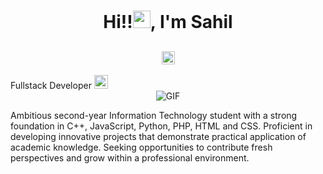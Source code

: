 <h1 align="center">Hi!!<img src="https://github.com/YourUsername/YourUsername/blob/main/icons/Hi.gif" width="28px"/>, I'm Sahil</h1>
<h2 align="center">
  <img src="https://komarev.com/ghpvc/?username=[YourUsername]&color=dc143c&style=for-the-badge" alt="Profile Views" style="height:21px;"></h2>
  Fullstack Developer
  <a href="https://sxhilx.github.io/portfolio/">
    <img src="https://img.shields.io/badge/Portfolio-543DE0?style=for-the-badge&logo=About.me&logoColor=white" alt="Portfolio" style="height:22px;">
  </a>
</h2>
<div align="center">
 <img alt="GIF" src="https://media4.giphy.com/media/11KzOet1ElBDz2/giphy.gif?cid=6c09b952ufa3xxbbm0mpuadm2zaik3wjp4m9luz2ly0lyz8d&ep=v1_internal_gif_by_id&rid=giphy.gif&ct=g" />
</div>


Ambitious second-year Information Technology student with a strong foundation in C++, JavaScript, Python, PHP, HTML and CSS. Proficient in developing innovative projects that demonstrate practical application of academic knowledge. Seeking opportunities to contribute fresh perspectives and grow within a professional environment.


